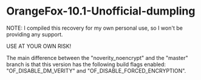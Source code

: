 # OrangeFox-10.1-Unofficial-dumpling

NOTE: I compiled this recovery for my own personal use, so I won't be providing any support.

USE AT YOUR OWN RISK!

The main difference between the "noverity_noencrypt" and the "master" branch is that this version has the following build flags enabled: "OF_DISABLE_DM_VERITY" and "OF_DISABLE_FORCED_ENCRYPTION".
